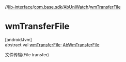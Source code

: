 //[lib-interface](../../../index.md)/[com.base.sdk](../index.md)/[AbUniWatch](index.md)/[wmTransferFile](wm-transfer-file.md)

# wmTransferFile

[androidJvm]\
abstract val [wmTransferFile](wm-transfer-file.md): [AbWmTransferFile](../../com.base.sdk.port/-ab-wm-transfer-file/index.md)

文件传输(File transfer)
